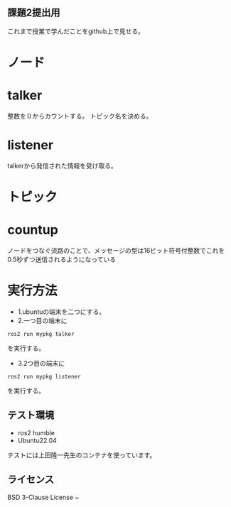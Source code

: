## 課題2提出用
これまで授業で学んだことをgithub上で見せる。

# ノード
# talker
整数を０からカウントする。
トピック名を決める。
# listener
talkerから発信された情報を受け取る。

# トピック
# countup
ノードをつなぐ流路のことで、メッセージの型は16ビット符号付整数でこれを0.5秒ずつ送信されるようになっている

# 実行方法
* 1.ubuntuの端末を二つにする。
* 2.一つ目の端末に
```
ros2 run mypkg talker
```
を実行する。
* 3.2つ目の端末に
```
ros2 run mypkg listener
```
を実行する。
## テスト環境

* ros2 humble
* Ubuntu22.04

テストには上田隆一先生のコンテナを使っています。
## ライセンス
BSD 3-Clause License
~
